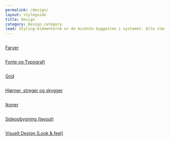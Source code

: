```yaml
---
permalink: /design/
layout: styleguide
title: Design
category: Design_category
lead: Styling-elementerne er de mindste byggesten i systemet. Alle større komponenter er bygget ud fra disse.
---
```



<div class="row">
    <div class="col-12 col-sm-6 col-md-4">
        <div class="demo-component-box">
            <a href="/dkfds-docs/design/farver/" class="demo-component-box__img">
                <img src="{{ site.baseurl }}/img/componenticons/Farver.svg" alt="">
            </a>
            <p><a href="/dkfds-docs/design/farver/">Farver</a></p>
        </div>
    </div>
    <div class="col-12 col-sm-6 col-md-4">
        <div class="demo-component-box">
             <a href="/dkfds-docs/design/typography/" class="demo-component-box__img">
                <img src="{{ site.baseurl }}/img/componenticons/Typography.svg" alt="">
            </a>
            <p><a href="/dkfds-docs/design/typography/">Fonte og Typografi</a></p>
        </div>
    </div>
    <div class="col-12 col-sm-6 col-md-4">
        <div class="demo-component-box">
            <a href="/dkfds-docs/design/grid/" class="demo-component-box__img">
                <img src="{{ site.baseurl }}/img/componenticons/Grid.svg" alt="">
            </a>
            <p><a href="/dkfds-docs/design/grid/">Grid</a></p>
        </div>
    </div>
    <div class="col-12 col-sm-6 col-md-4">
        <div class="demo-component-box">
            <a href="/dkfds-docs/design/kanter/" class="demo-component-box__img">
                <img src="{{ site.baseurl }}/img/componenticons/Streger.svg" alt="">
            </a>
            <p><a href="/dkfds-docs/design/kanter/">Hjørner, streger og skygger</a></p>
        </div>
    </div>
    <div class="col-12 col-sm-6 col-md-4">
        <div class="demo-component-box">
            <a href="/dkfds-docs/design/ikoner/" class="demo-component-box__img">
                <img src="{{ site.baseurl }}/img/componenticons/Ikoner.svg" alt="">
            </a>
            <p><a href="/dkfds-docs/design/ikoner/">Ikoner</a></p>
        </div>
    </div>
    <!--<div class="col-12 col-sm-6 col-md-4">
        <div class="demo-component-box">
            <a href="/dkfds-docs/design/typography/">
                <img src="{{ site.baseurl }}/img/componenticons/human.svg" alt="">
            </a>
            <p><a href="/dkfds-docs/design/typography/">Typografi</a></p>
        </div>
    </div>-->
    <div class="col-12 col-sm-6 col-md-4">
        <div class="demo-component-box">
            <a href="/dkfds-docs/design/sideopbygning/" class="demo-component-box__img">
                <img src="{{ site.baseurl }}/img/componenticons/outline-view_quilt.svg" alt="">
            </a>
            <p><a href="/dkfds-docs/design/sideopbygning/">Sideopbygning (layout)</a></p>
        </div>
    </div>
    <div class="col-12 col-sm-6 col-md-4">
        <div class="demo-component-box">
            <a href="/dkfds-docs/design/visueltdesign/" class="demo-component-box__img">
                <img src="{{ site.baseurl }}/img/componenticons/outline-palette.svg" alt="">
            </a>
            <p><a href="/dkfds-docs/design/visueltdesign/">Visuelt Design (Look & feel)</a></p>
        </div>
    </div>
</div>


